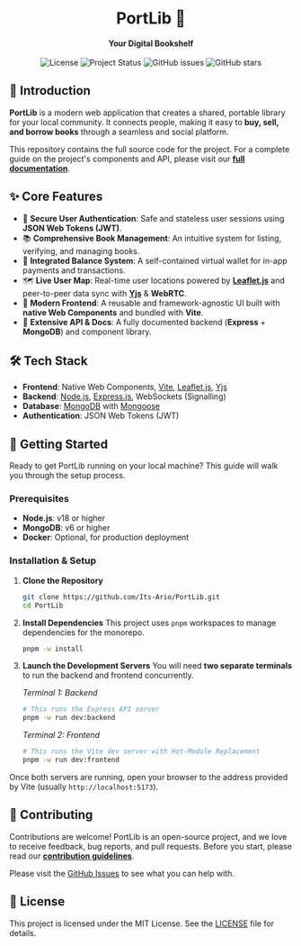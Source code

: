 <div align="center">
  <h1>PortLib 📖</h1>
  <strong>Your Digital Bookshelf</strong>
</div>

<br/>

<div align="center">
  <img src="https://img.shields.io/badge/license-MIT-blue.svg" alt="License">
  <img src="https://img.shields.io/badge/status-active-brightgreen.svg" alt="Project Status">
  <img src="https://img.shields.io/github/issues/Its-Ario/PortLib" alt="GitHub issues">
  <img src="https://img.shields.io/github/stars/Its-Ario/PortLib" alt="GitHub stars">
</div>

## 👋 Introduction

**PortLib** is a modern web application that creates a shared, portable library for your local community. It connects people, making it easy to **buy, sell, and borrow books** through a seamless and social platform.

This repository contains the full source code for the project. For a complete guide on the project's components and API, please visit our **[full documentation](https://lib.itsario.ir/docs)**.

## ✨ Core Features

- 🔐 **Secure User Authentication**: Safe and stateless user sessions using **JSON Web Tokens (JWT)**.
- 📚 **Comprehensive Book Management**: An intuitive system for listing, verifying, and managing books.
- 💸 **Integrated Balance System**: A self-contained virtual wallet for in-app payments and transactions.
- 🗺️ **Live User Map**: Real-time user locations powered by [**Leaflet.js**](https://leafletjs.com/) and peer-to-peer data sync with [**Yjs**](https://docs.yjs.dev/) & **WebRTC**.
- 🧩 **Modern Frontend**: A reusable and framework-agnostic UI built with **native Web Components** and bundled with **Vite**.
- 📖 **Extensive API & Docs**: A fully documented backend (**Express** + **MongoDB**) and component library.

## 🛠️ Tech Stack

- **Frontend**: Native Web Components, [Vite](https://vitejs.dev/), [Leaflet.js](https://leafletjs.com/), [Yjs](https://docs.yjs.dev/)
- **Backend**: [Node.js](https://nodejs.org/), [Express.js](https://expressjs.com/), WebSockets (Signalling)
- **Database**: [MongoDB](https://www.mongodb.com/) with [Mongoose](https://mongoosejs.com/)
- **Authentication**: JSON Web Tokens (JWT)

## 🚀 Getting Started

Ready to get PortLib running on your local machine? This guide will walk you through the setup process.

### Prerequisites

- **Node.js**: v18 or higher
- **MongoDB**: v6 or higher
- **Docker**: Optional, for production deployment

### Installation & Setup

1. **Clone the Repository**

    ```bash
    git clone https://github.com/Its-Ario/PortLib.git
    cd PortLib
    ```

2. **Install Dependencies**
    This project uses `pnpm` workspaces to manage dependencies for the monorepo.

    ```bash
    pnpm -w install
    ```

3. **Launch the Development Servers**
    You will need **two separate terminals** to run the backend and frontend concurrently.

    *Terminal 1: Backend*

    ```bash
    # This runs the Express API server
    pnpm -w run dev:backend
    ```

    *Terminal 2: Frontend*

    ```bash
    # This runs the Vite dev server with Hot-Module Replacement
    pnpm -w run dev:frontend
    ```

Once both servers are running, open your browser to the address provided by Vite (usually `http://localhost:5173`).

## 🤝 Contributing

Contributions are welcome! PortLib is an open-source project, and we love to receive feedback, bug reports, and pull requests. Before you start, please read our [**contribution guidelines**](CONTRIBUTING.md).

Please visit the [GitHub Issues](https://github.com/Its-Ario/PortLib/issues) to see what you can help with.

## 📜 License

This project is licensed under the MIT License. See the [LICENSE](LICENSE) file for details.
